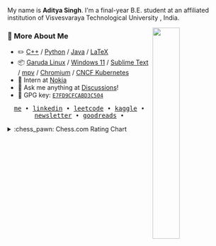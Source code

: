 My name is **Aditya Singh**. I'm a final-year B.E. student at an affiliated institution of Visvesvaraya Technological University , India.

<picture>
    <img align="right" width="35%" src="http://github-profile-summary-cards.vercel.app/api/cards/stats?username=EchoSingh&theme=tokyonight">
</picture>

### :space_invader: More About Me

-   :pencil2: [C++](https://github.com/EchoSingh?tab=repositories&type=&language=c%2B%2B&sort=) / [Python](https://github.com/EchoSingh?tab=repositories&type=&language=Python&sort=) / [Java](https://github.com/EchoSingh?tab=repositories&type=&language=Java&sort=) / [LaTeX](https://github.com/EchoSingh?tab=repositories&type=&language=TeX&sort=)  
-   :package: [Garuda Linux](https://garudalinux.org/) / [Windows 11](https://www.microsoft.com/windows/) / [Sublime Text](https://www.sublimetext.com/) / [mpv](https://mpv.io/) / [Chromium](https://www.chromium.org/) / [CNCF Kubernetes](https://kubernetes.io/)  
-   :handbag: Intern at [Nokia](https://www.nokia.com/)
-   :thought_balloon: Ask me anything at [Discussions](https://github.com/EchoSingh/EchoSingh/discussions/new/choose)!
-   :key: GPG key: [`E7FD9CFCABD3C504`](https://github.com/EchoSingh.gpg)

<p align="center">
  <samp>
    <a href="https://adi-pf.vercel.app">me</a> • 
    <a href="https://www.linkedin.com/in/adityasinghgdev">linkedin</a> •
    <a href="https://leetcode.com/u/rayo_n/">leetcode</a> •
      <a href="https://www.kaggle.com/adi2606">kaggle</a> • 
    <a href="https://hashnode.com/@echosingh">newsletter</a> • 
    <a href="https://www.goodreads.com/aditya_reads">goodreads</a> • 
  </samp>
</p>

<details>
<summary>:chess_pawn: Chess.com Rating Chart</summary>
<!-- START_RATING_GRAPH:chess.com -->
Chess.com rating chart for the last 200 games:

```ascii
1006 ┤                                                                                                                                                                                  ╭╮
 981 ┤                                                                                                                                                                                 ╭╯│
 957 ┤                                                                                                                                                                            ╭╮  ╭╯ │ ╭───╮
 932 ┤                                                                                                                                                                            ││  │  │ │   │
 908 ┤                                                                                                                                                                            │╰╮╭╯  ╰╮│   │
 883 ┤         ╭──╮                                                              ╭──╮                 ╭─╮  ╭──╮╭────╮          ╭╮╭╮                   ╭╮                 ╭───╮    │ ╰╯    ╰╯   │
 859 ┤       ╭─╯  │                                                              │  ╰──╮              │ ╰──╯  ╰╯    ╰────╮  ╭──╯╰╯│        ╭╮     ╭╮╭─╯╰────╮╭────╮╭╮╭───╯   ╰╮   │            │
 834 ┤      ╭╯    │           ╭─╮╭╮      ╭╮                                      │     ╰─────╮        │                  ╰──╯     │╭╮     ╭╯╰╮  ╭─╯╰╯       ╰╯    ╰╯╰╯        ╰╮ ╭╯            │
 810 ┼─╮╭╮ ╭╯     │      ╭╮╭──╯ ╰╯╰──────╯│        ╭────╮╭╮╭╮╭╮                  │           ╰──╮╭────╯                           ╰╯╰╮   ╭╯  ╰──╯                              │╭╯             │
 785 ┤ ╰╯╰─╯      │ ╭────╯╰╯              ╰────────╯    ╰╯╰╯╰╯╰───╮  ╭───────────╯              ╰╯                                   ╰───╯                                     ╰╯              │
 761 ┤            ╰─╯                                             ╰──╯                                                                                                                         │          ╭──
 736 ┤                                                                                                                                                                                         │  ╭╮╭─────╯
 712 ┤                                                                                                                                                                                         ╰──╯╰╯
 687 ┤
```
<!-- END_RATING_GRAPH:chess.com -->
</details>

